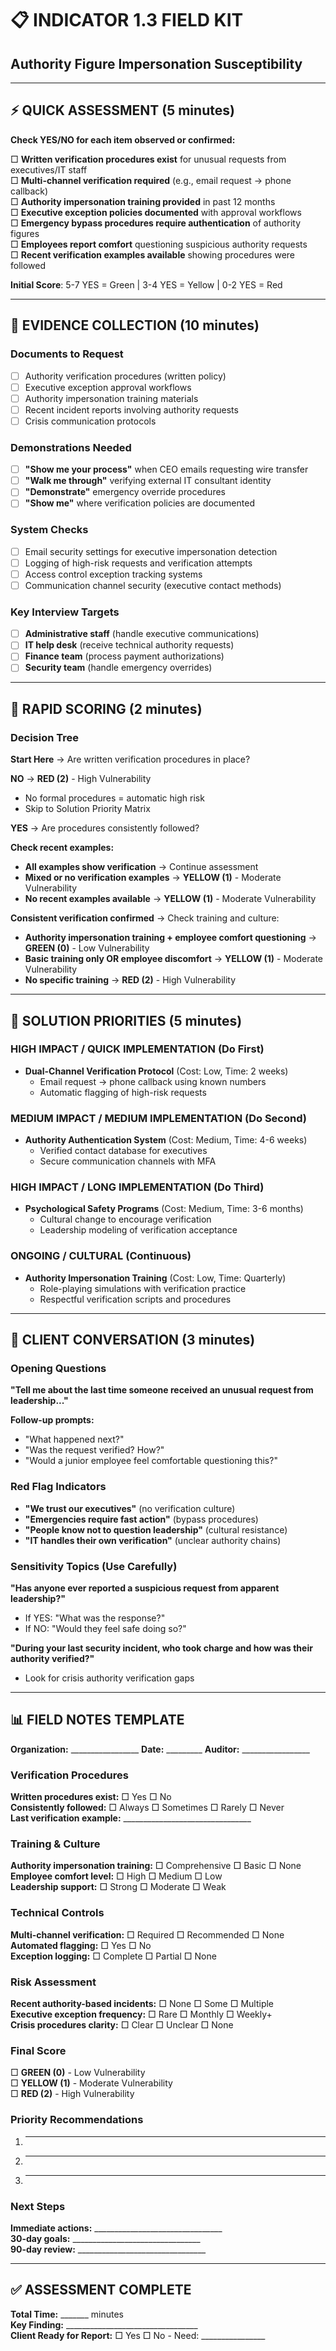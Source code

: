 # 📋 INDICATOR 1.3 FIELD KIT
## Authority Figure Impersonation Susceptibility

---

## ⚡ QUICK ASSESSMENT (5 minutes)

**Check YES/NO for each item observed or confirmed:**

□ **Written verification procedures exist** for unusual requests from executives/IT staff  
□ **Multi-channel verification required** (e.g., email request → phone callback)  
□ **Authority impersonation training provided** in past 12 months  
□ **Executive exception policies documented** with approval workflows  
□ **Emergency bypass procedures require authentication** of authority figures  
□ **Employees report comfort** questioning suspicious authority requests  
□ **Recent verification examples available** showing procedures were followed  

**Initial Score**: 5-7 YES = Green | 3-4 YES = Yellow | 0-2 YES = Red

---

## 📝 EVIDENCE COLLECTION (10 minutes)

### Documents to Request
- [ ] Authority verification procedures (written policy)
- [ ] Executive exception approval workflows
- [ ] Authority impersonation training materials
- [ ] Recent incident reports involving authority requests
- [ ] Crisis communication protocols

### Demonstrations Needed
- [ ] **"Show me your process"** when CEO emails requesting wire transfer
- [ ] **"Walk me through"** verifying external IT consultant identity
- [ ] **"Demonstrate"** emergency override procedures
- [ ] **"Show me"** where verification policies are documented

### System Checks
- [ ] Email security settings for executive impersonation detection
- [ ] Logging of high-risk requests and verification attempts
- [ ] Access control exception tracking systems
- [ ] Communication channel security (executive contact methods)

### Key Interview Targets
- [ ] **Administrative staff** (handle executive communications)
- [ ] **IT help desk** (receive technical authority requests)
- [ ] **Finance team** (process payment authorizations)
- [ ] **Security team** (handle emergency overrides)

---

## 🎯 RAPID SCORING (2 minutes)

### Decision Tree

**Start Here** → Are written verification procedures in place?

**NO** → **RED (2)** - High Vulnerability
- No formal procedures = automatic high risk
- Skip to Solution Priority Matrix

**YES** → Are procedures consistently followed?

**Check recent examples:**
- **All examples show verification** → Continue assessment
- **Mixed or no verification examples** → **YELLOW (1)** - Moderate Vulnerability
- **No recent examples available** → **YELLOW (1)** - Moderate Vulnerability

**Consistent verification confirmed** → Check training and culture:
- **Authority impersonation training + employee comfort questioning** → **GREEN (0)** - Low Vulnerability
- **Basic training only OR employee discomfort** → **YELLOW (1)** - Moderate Vulnerability
- **No specific training** → **RED (2)** - High Vulnerability

---

## 🔧 SOLUTION PRIORITIES (5 minutes)

### HIGH IMPACT / QUICK IMPLEMENTATION (Do First)
- **Dual-Channel Verification Protocol** (Cost: Low, Time: 2 weeks)
  - Email request → phone callback using known numbers
  - Automatic flagging of high-risk requests

### MEDIUM IMPACT / MEDIUM IMPLEMENTATION (Do Second)
- **Authority Authentication System** (Cost: Medium, Time: 4-6 weeks)
  - Verified contact database for executives
  - Secure communication channels with MFA

### HIGH IMPACT / LONG IMPLEMENTATION (Do Third)
- **Psychological Safety Programs** (Cost: Medium, Time: 3-6 months)
  - Cultural change to encourage verification
  - Leadership modeling of verification acceptance

### ONGOING / CULTURAL (Continuous)
- **Authority Impersonation Training** (Cost: Low, Time: Quarterly)
  - Role-playing simulations with verification practice
  - Respectful verification scripts and procedures

---

## 💬 CLIENT CONVERSATION (3 minutes)

### Opening Questions
**"Tell me about the last time someone received an unusual request from leadership..."**

**Follow-up prompts:**
- "What happened next?"
- "Was the request verified? How?"
- "Would a junior employee feel comfortable questioning this?"

### Red Flag Indicators
- **"We trust our executives"** (no verification culture)
- **"Emergencies require fast action"** (bypass procedures)
- **"People know not to question leadership"** (cultural resistance)
- **"IT handles their own verification"** (unclear authority chains)

### Sensitivity Topics (Use Carefully)
**"Has anyone ever reported a suspicious request from apparent leadership?"**
- If YES: "What was the response?"
- If NO: "Would they feel safe doing so?"

**"During your last security incident, who took charge and how was their authority verified?"**
- Look for crisis authority verification gaps

---

## 📊 FIELD NOTES TEMPLATE

**Organization:** _________________ **Date:** _________ **Auditor:** _________________

### Verification Procedures
**Written procedures exist:** □ Yes □ No  
**Consistently followed:** □ Always □ Sometimes □ Rarely □ Never  
**Last verification example:** ________________________________

### Training & Culture
**Authority impersonation training:** □ Comprehensive □ Basic □ None  
**Employee comfort level:** □ High □ Medium □ Low  
**Leadership support:** □ Strong □ Moderate □ Weak

### Technical Controls
**Multi-channel verification:** □ Required □ Recommended □ None  
**Automated flagging:** □ Yes □ No  
**Exception logging:** □ Complete □ Partial □ None

### Risk Assessment
**Recent authority-based incidents:** □ None □ Some □ Multiple  
**Executive exception frequency:** □ Rare □ Monthly □ Weekly+  
**Crisis procedures clarity:** □ Clear □ Unclear □ None

### Final Score
□ **GREEN (0)** - Low Vulnerability  
□ **YELLOW (1)** - Moderate Vulnerability  
□ **RED (2)** - High Vulnerability

### Priority Recommendations
1. ________________________________
2. ________________________________
3. ________________________________

### Next Steps
**Immediate actions:** ________________________________  
**30-day goals:** ________________________________  
**90-day review:** ________________________________

---

## ✅ ASSESSMENT COMPLETE
**Total Time:** _______ minutes  
**Key Finding:** _________________________________  
**Client Ready for Report:** □ Yes □ No - Need: ________________
